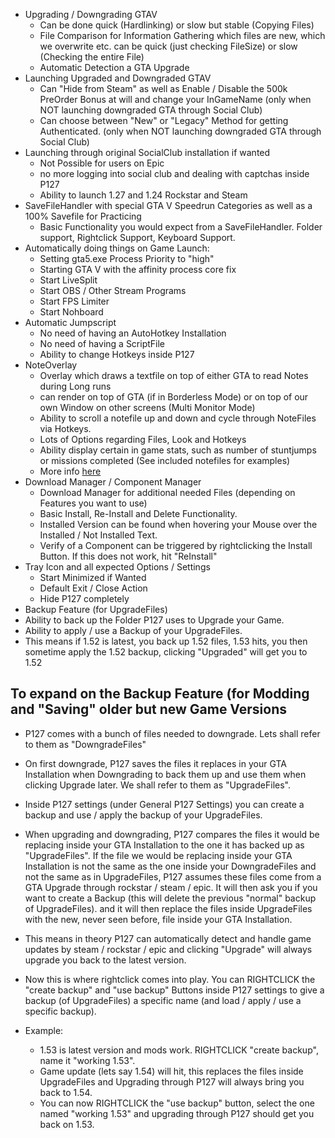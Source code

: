 ﻿
* Upgrading / Downgrading GTAV
  * Can be done quick (Hardlinking) or slow but stable (Copying Files)
  * File Comparison for Information Gathering which files are new, which we overwrite etc. can be quick (just checking FileSize) or slow (Checking the entire File)
  * Automatic Detection a GTA Upgrade
* Launching Upgraded and Downgraded GTAV
  * Can "Hide from Steam" as well as Enable / Disable the 500k PreOrder Bonus at will and change your InGameName (only when NOT launching downgraded GTA through Social Club)
  * Can choose between "New" or "Legacy" Method for getting Authenticated. (only when NOT launching downgraded GTA through Social Club)
* Launching through original SocialClub installation if wanted
  * Not Possible for users on Epic
  * no more logging into social club and dealing with captchas inside P127
  * Ability to launch 1.27 and 1.24 Rockstar and Steam
* SaveFileHandler with special GTA V Speedrun Categories as well as a 100% Savefile for Practicing
  * Basic Functionality you would expect from a SaveFileHandler. Folder support, Rightclick Support, Keyboard Support.
* Automatically doing things on Game Launch:
  * Setting gta5.exe Process Priority to "high"
  * Starting GTA V with the affinity process core fix
  * Start LiveSplit
  * Start OBS / Other Stream Programs
  * Start FPS Limiter
  * Start Nohboard 
* Automatic Jumpscript
  * No need of having an AutoHotkey Installation
  * No need of having a ScriptFile
  * Ability to change Hotkeys inside P127
* NoteOverlay
  * Overlay which draws a textfile on top of either GTA to read Notes during Long runs
  * can render on top of GTA (if in Borderless Mode) or on top of our own Window on other screens (Multi Monitor Mode)
  * Ability to scroll a notefile up and down and cycle through NoteFiles via Hotkeys.
  * Lots of Options regarding Files, Look and Hotkeys
  * Ability display certain in game stats, such as number of stuntjumps or missions completed (See included notefiles for examples)
  * More info [here](Advanced%20Notefile.md)
* Download Manager / Component Manager
  * Download Manager for additional needed Files (depending on Features you want to use)
  * Basic Install, Re-Install and Delete Functionality.
  * Installed Version can be found when hovering your Mouse over the Installed / Not Installed Text.
  * Verify of a Component can be triggered by rightclicking the Install Button. If this does not work, hit "ReInstall"
* Tray Icon and all expected Options / Settings
  * Start Minimized if Wanted
  * Default Exit / Close Action
  * Hide P127 completely
 * Backup Feature (for UpgradeFiles)
  * Ability to back up the Folder P127 uses to Upgrade your Game. 
  * Ability to apply / use a Backup of your UpgradeFiles.
  * This means if 1.52 is latest, you back up 1.52 files, 1.53 hits, you then sometime apply the 1.52 backup, clicking "Upgraded" will get you to 1.52




## To  expand on the Backup Feature (for Modding and "Saving" older but new Game Versions

* P127 comes with a bunch of files needed to downgrade. Lets shall refer to them as "DowngradeFiles"

* On first downgrade, P127 saves the files it replaces in your GTA Installation when Downgrading to back them up and use them when clicking Upgrade later. We shall refer to them as "UpgradeFiles".

* Inside P127 settings (under General P127 Settings) you can create a backup and use / apply the backup of your UpgradeFiles.

* When upgrading and downgrading, P127 compares the files it would be replacing inside your GTA Installation to the one it has backed up as "UpgradeFiles". 
If the file we would be replacing inside your GTA Installation is not the same as the one inside your DowngradeFiles and not the same as in UpgradeFiles, P127 assumes these files come from a GTA Upgrade through rockstar / steam / epic.
It will then ask you if you want to create a Backup (this will delete the previous "normal" backup of UpgradeFiles). 
and it will then replace the files inside UpgradeFiles with the new, never seen before, file inside your GTA Installation.

* This means in theory P127 can automatically detect and handle game updates by steam / rockstar / epic and clicking "Upgrade" will always upgrade you back to the latest version.

* Now this is where rightclick comes into play. You can RIGHTCLICK the "create backup" and "use backup" Buttons inside P127 settings to give a backup (of UpgradeFiles) a specific name (and load / apply / use a specific backup).

* Example:
  * 1.53 is latest version and mods work. RIGHTCLICK "create backup", name it "working 1.53". 
  * Game update (lets say 1.54) will hit, this replaces the files inside UpgradeFiles and Upgrading through P127 will always bring you back to 1.54.
  * You can now RIGHTCLICK the "use backup" button, select the one named "working 1.53" and upgrading through P127 should get you back on 1.53.